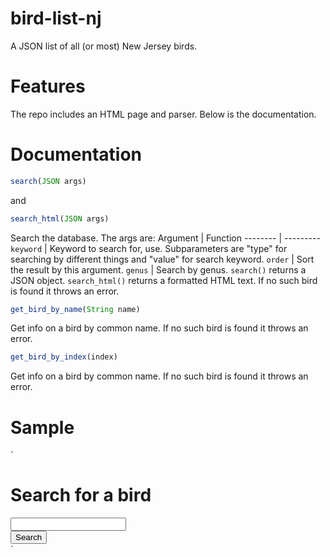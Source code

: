 # bird-list-nj
 A JSON list of all (or most) New Jersey birds.

# Features
The repo includes an HTML page and parser. Below is the documentation.

# Documentation
```javascript
search(JSON args)
```
and
```javascript
search_html(JSON args)
```
Search the database. The args are:
Argument | Function
-------- | ---------
```keyword``` | Keyword to search for, use. Subparameters are "type" for searching by different things and "value" for search keyword.
```order``` | Sort the result by this argument.
```genus``` | Search by genus.
```search()``` returns a JSON object.
```search_html()``` returns a formatted HTML text.
If no such bird is found it throws an error.

```javascript
get_bird_by_name(String name)
```
Get info on a bird by common name. If no such bird is found it throws an error.
```javascript
get_bird_by_index(index)
```
Get info on a bird by common name. If no such bird is found it throws an error.

# Sample
`
<html>
	<head>
		<title>Birds of NJ example</title>
		<script src="parser.js"></script>
	</head>
	<body>
		<h1>Search for a bird</h1>
		<input id="search"></input>
		<br>
		<button onclick="search()">Search</button>
		<br>
		<div id="result"></div>
		<script>
			function search(){
				let r;
				try {
					r = get_bird_by_name({"keyword":{"type":"Warbler","name":document.getElementById("search").value}})
				} catch(e) {
					console.log(e)
					document.getElementById("result").innerHTML = "Not found."
				}
				if (r){
					document.getElementById("result").innerHTML = "<p>Name: "+r.name+"</p><p>Type: "+r.type[0]+"</p>"
				}
			}
		</script>
	</body>
</html>
`
